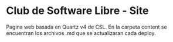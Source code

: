 # Club de Software Libre - Site

Pagina web basada en Quartz v4 de CSL. En la carpeta content se encuentran los archivos .md que se actualizaran cada deploy.
